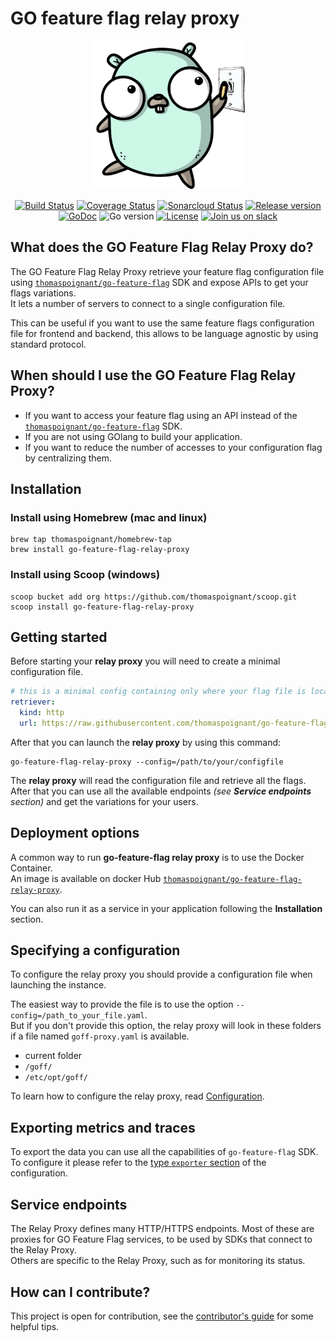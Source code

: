 # GO feature flag relay proxy
<p align="center">
  <img width="250" height="238" src="logo.png" alt="go-feature-flag logo" />
</p>

<p align="center">
    <a href="https://github.com/thomaspoignant/go-feature-flag-relay-proxy/actions/workflows/ci.yml"><img src="https://github.com/thomaspoignant/go-feature-flag-relay-proxy/actions/workflows/ci.yml/badge.svg" alt="Build Status" /></a>
    <a href="https://coveralls.io/github/thomaspoignant/go-feature-flag-relay-proxy"><img src="https://coveralls.io/repos/github/thomaspoignant/go-feature-flag-relay-proxy/badge.svg" alt="Coverage Status" /></a>
    <a href="https://sonarcloud.io/dashboard?id=thomaspoignant_go-feature-flag-relay-proxy"><img src="https://sonarcloud.io/api/project_badges/measure?project=thomaspoignant_go-feature-flag-relay-proxy&metric=alert_status" alt="Sonarcloud Status" /></a>
    <a href="https://github.com/thomaspoignant/go-feature-flag-relay-proxy/releases"><img src="https://img.shields.io/github/v/release/thomaspoignant/go-feature-flag-relay-proxy" alt="Release version" /></a>
    <a href="https://pkg.go.dev/github.com/thomaspoignant/go-feature-flag-relay-proxy"><img src="https://godoc.org/github.com/thomaspoignant/go-feature-flag-relay-proxy?status.svg" alt="GoDoc" /></a>
    <img src="https://img.shields.io/github/go-mod/go-version/thomaspoignant/go-feature-flag-relay-proxy?logo=go%20version" alt="Go version"/>
    <a href="LICENSE"><img src="https://img.shields.io/github/license/thomaspoignant/go-feature-flag-relay-proxy" alt="License"/></a>
    <a href="https://gophers.slack.com/messages/go-feature-flag"><img src="https://img.shields.io/badge/join-us%20on%20slack-gray.svg?longCache=true&logo=slack&colorB=green" alt="Join us on slack"></a> 
</p>

## What does the GO Feature Flag Relay Proxy do?
The GO Feature Flag Relay Proxy retrieve your feature flag configuration file using [`thomaspoignant/go-feature-flag`](https://github.com/thomaspoignant/go-feature-flag) SDK and expose APIs to get your flags variations.  
It lets a number of servers to connect to a single configuration file.

This can be useful if you want to use the same feature flags configuration file for frontend and backend, this allows to be language agnostic by using standard protocol.


## When should I use the GO Feature Flag Relay Proxy?
- If you want to access your feature flag using an API instead of the [`thomaspoignant/go-feature-flag`](https://github.com/thomaspoignant/go-feature-flag) SDK.
- If you are not using GOlang to build your application.
- If you want to reduce the number of accesses to your configuration flag by centralizing them.
<!-- - If you are using any SDKs that connect to the Relay Proxy. -->

## Installation
### Install using Homebrew (mac and linux)
```shell
brew tap thomaspoignant/homebrew-tap
brew install go-feature-flag-relay-proxy
```

### Install using Scoop (windows)
```shell
scoop bucket add org https://github.com/thomaspoignant/scoop.git
scoop install go-feature-flag-relay-proxy
```

## Getting started

Before starting your **relay proxy** you will need to create a minimal configuration file.  

```yaml
# this is a minimal config containing only where your flag file is located 
retriever:
  kind: http
  url: https://raw.githubusercontent.com/thomaspoignant/go-feature-flag/main/examples/file/flags.yaml
```

After that you can launch the **relay proxy** by using this command:
```shell
go-feature-flag-relay-proxy --config=/path/to/your/configfile
```

The **relay proxy** will read the configuration file and retrieve all the flags.    
After that you can use all the available endpoints _(see **Service endpoints** section)_ and get the variations for your users.


## Deployment options

A common way to run **go-feature-flag relay proxy** is to use the Docker Container.  
An image is available on docker Hub [`thomaspoignant/go-feature-flag-relay-proxy`](https://hub.docker.com/repository/docker/thomaspoignant/go-feature-flag-relay-proxy).

You can also run it as a service in your application following the **Installation** section.

## Specifying a configuration

To configure the relay proxy you should provide a configuration file when launching the instance.

The easiest way to provide the file is to use the option `--config=/path_to_your_file.yaml`.  
But if you don't provide this option, the relay proxy will look in these folders if a file named `goff-proxy.yaml` is available.

- current folder
- `/goff/`
- `/etc/opt/goff/`

To learn how to configure the relay proxy, read [Configuration](docs/configuration.md).

## Exporting metrics and traces

To export the data you can use all the capabilities of `go-feature-flag` SDK.  
To configure it please refer to the [type `exporter` section](docs/configuration.md#exporter) of the configuration.


## Service endpoints
The Relay Proxy defines many HTTP/HTTPS endpoints. 
Most of these are proxies for GO Feature Flag services, to be used by SDKs that connect to the Relay Proxy.  
Others are specific to the Relay Proxy, such as for monitoring its status.


## How can I contribute?
This project is open for contribution, see the [contributor's guide](CONTRIBUTING.md) for some helpful tips.
